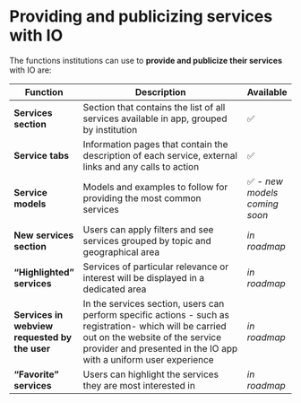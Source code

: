 # Providing and publicizing services with IO

The functions institutions can use to **provide and publicize their services** with IO are:

<table><thead><tr><th>Function</th><th width="385.3333333333333">Description</th><th>Available</th></tr></thead><tbody><tr><td><strong>Services section</strong></td><td>Section that contains the list of all services available in app, grouped by institution</td><td>✅</td></tr><tr><td><strong>Service tabs</strong></td><td>Information pages that contain the description of each service, external links and any calls to action</td><td>✅</td></tr><tr><td><strong>Service models</strong></td><td>Models and examples to follow for providing the most common services</td><td>✅ - <em>new models coming soon</em></td></tr><tr><td><strong>New services section</strong></td><td>Users can apply filters and see services grouped by topic and geographical area</td><td><em>in roadmap</em></td></tr><tr><td><strong>&ldquo;Highlighted&rdquo; services</strong></td><td>Services of particular relevance or interest will be displayed in a dedicated area</td><td><em>in roadmap</em></td></tr><tr><td><strong>Services in webview requested by the user</strong></td><td>In the services section, users can perform specific actions - such as registration- which will be carried out on the website of the service provider and presented in the IO app with a uniform user experience</td><td><em>in roadmap</em></td></tr><tr><td><strong>&ldquo;Favorite&rdquo; services</strong></td><td>Users can highlight the services they are most interested in</td><td><em>in roadmap</em></td></tr></tbody></table>

